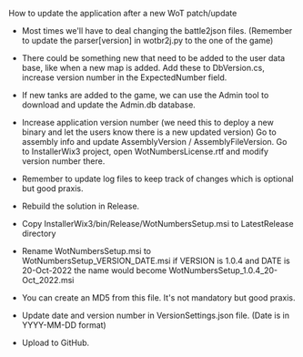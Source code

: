 How to update the application after a new WoT patch/update

- Most times we'll have to deal changing the battle2json files. (Remember to update the parser[version] in wotbr2j.py to the one of the game) 	
- There could be something new that need to be added to the user data base, like when a new map is added.
Add these to DbVersion.cs, increase version number in the ExpectedNumber field.

- If new tanks are added to the game, we can use the Admin tool to download and update the Admin.db database.
- Increase application version number (we need this to deploy a new binary and let the users know there is a new updated version)
Go to assembly info and update AssemblyVersion / AssemblyFileVersion.
Go to InstallerWix3 project, open WotNumbersLicense.rtf and modify version number there.

- Remember to update log files to keep track of changes which is optional but good praxis.
- Rebuild the solution in Release.
- Copy InstallerWix3/bin/Release/WotNumbersSetup.msi to LatestRelease directory
- Rename WotNumbersSetup.msi to WotNumbersSetup_VERSION_DATE.msi
if VERSION is 1.0.4 and DATE is 20-Oct-2022 the name would become WotNumbersSetup_1.0.4_20-Oct_2022.msi

- You can create an MD5 from this file. It's not mandatory  but good praxis.
- Update date and version number in VersionSettings.json file. (Date is in YYYY-MM-DD format)
- Upload to GitHub.
